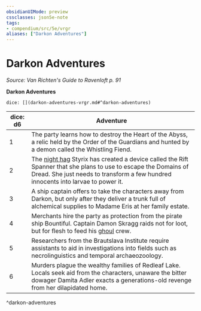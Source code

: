 ```yaml
---
obsidianUIMode: preview
cssclasses: json5e-note
tags:
- compendium/src/5e/vrgr
aliases: ["Darkon Adventures"]
---
```

# Darkon Adventures
*Source: Van Richten's Guide to Ravenloft p. 91* 

**Darkon Adventures**

`dice: [](darkon-adventures-vrgr.md#^darkon-adventures)`

| dice: d6 | Adventure |
|----------|-----------|
| 1 | The party learns how to destroy the Heart of the Abyss, a relic held by the Order of the Guardians and hunted by a demon called the Whistling Fiend. |
| 2 | The [night hag](/2-Mechanics/CLI/bestiary/fiend/night-hag.md) Styrix has created a device called the Rift Spanner that she plans to use to escape the Domains of Dread. She just needs to transform a few hundred innocents into larvae to power it. |
| 3 | A ship captain offers to take the characters away from Darkon, but only after they deliver a trunk full of alchemical supplies to Madame Eris at her family estate. |
| 4 | Merchants hire the party as protection from the pirate ship Bountiful. Captain Damon Skragg raids not for loot, but for flesh to feed his [ghoul](/2-Mechanics/CLI/bestiary/undead/ghoul.md) crew. |
| 5 | Researchers from the Brautslava Institute require assistants to aid in investigations into fields such as necrolinguistics and temporal archaeozoology. |
| 6 | Murders plague the wealthy families of Redleaf Lake. Locals seek aid from the characters, unaware the bitter dowager Damita Adler exacts a generations-old revenge from her dilapidated home. |
^darkon-adventures